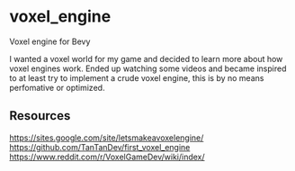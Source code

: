 # voxel_engine
Voxel engine for Bevy

I wanted a voxel world for my game and decided to learn more about how voxel engines work.
Ended up watching some videos and became inspired to at least try to implement a crude voxel engine, this is by no means perfomative or optimized.


## Resources
https://sites.google.com/site/letsmakeavoxelengine/  
https://github.com/TanTanDev/first_voxel_engine  
https://www.reddit.com/r/VoxelGameDev/wiki/index/  
